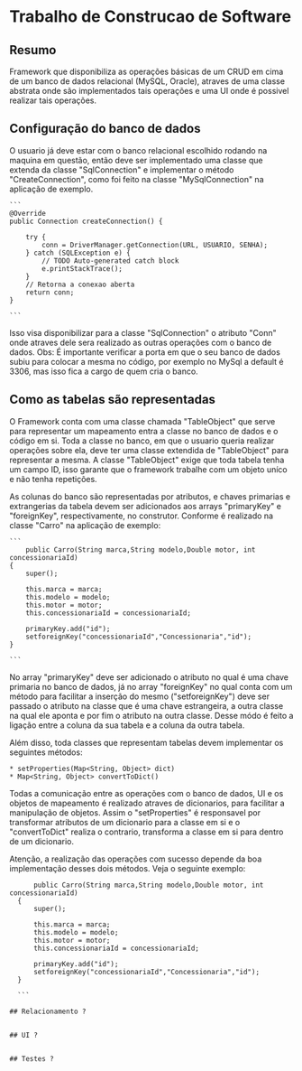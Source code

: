 # Trabalho de Construcao de Software

## Resumo
  Framework que disponibiliza as operações básicas de um CRUD em cima de um banco de dados relacional (MySQL, Oracle), 
  atraves de uma classe abstrata onde são implementados tais operações e uma UI onde é possivel realizar tais operações.
	
## Configuração do banco de dados
  O usuario já deve estar com o banco relacional escolhido rodando na maquina em questão, então deve ser implementado uma classe
  que extenda da classe "SqlConnection" e implementar o método "CreateConnection", como foi feito na classe "MySqlConnection" na
  aplicação de exemplo.
	
	```
	@Override
	public Connection createConnection() {

		try {
			conn = DriverManager.getConnection(URL, USUARIO, SENHA);
		} catch (SQLException e) {
			// TODO Auto-generated catch block
			e.printStackTrace();
		}
		// Retorna a conexao aberta
		return conn;
	}
	
	```
	
  Isso visa disponibilizar para a classe "SqlConnection" o atributo "Conn" onde atraves dele sera realizado as outras operações com o 
  banco de dados.
  Obs: É importante verificar a porta em que o seu banco de dados subiu para colocar a mesma no código, por exemplo no MySql a default é   3306, mas isso fica a cargo de quem cria o banco.
		
## Como as tabelas são representadas
  O Framework conta com uma classe chamada "TableObject" que serve para representar um mapeamento entra a classe no banco de dados e o 
  código em si. 
  Toda a classe no banco, em que o usuario queria realizar operações sobre ela, deve ter uma classe extendida de "TableObject" para     
  representar a mesma.
  A classe "TableObject" exige que toda tabela tenha um campo ID, isso garante que o framework trabalhe com um objeto uníco e não tenha 
  repetições.
	
		
  As colunas do banco são representadas por atributos, e chaves primarias e extrangerias da tabela devem ser adicionados aos arrays 
  "primaryKey" e "foreignKey", respectivamente, no construtor. Conforme é realizado na classe "Carro" na aplicação de exemplo:
	
	```
		public Carro(String marca,String modelo,Double motor, int concessionariaId)
	{
		super();
		
		this.marca = marca;
		this.modelo = modelo;
		this.motor = motor;
		this.concessionariaId = concessionariaId;
		
		primaryKey.add("id");
		setforeignKey("concessionariaId","Concessionaria","id");
	}
	
	```
	
  No array "primaryKey" deve ser adicionado o atributo no qual é uma chave primaria no banco de dados, já no array "foreignKey" no qual 
  conta com um método para facilitar a inserção do mesmo ("setforeignKey") deve ser passado o atributo na classe que é uma chave estrangeira, a outra classe na qual ele aponta e por fim o atributo na outra classe. Desse módo é feito a ligação entre a coluna da sua tabela e a coluna da outra tabela.
	
  Além disso, toda classes que representam tabelas devem implementar os seguintes métodos: 
	
	* setProperties(Map<String, Object> dict)
	* Map<String, Object> convertToDict()
	
  Todas a comunicação entre as operações com o banco de dados, UI e os objetos de mapeamento é realizado atraves de dicionarios, para facilitar a manipulação de objetos.
  Assim o "setProperties" é responsavel por transformar atributos de um dicionario para a classe em si e o "convertToDict" realiza o contrario, transforma a classe em si para dentro de um dicionario.
	
  Atenção, a realização das operações com sucesso depende da boa implementação desses dois métodos. Veja o seguinte exemplo:
  
  ```
		public Carro(String marca,String modelo,Double motor, int concessionariaId)
	{
		super();
		
		this.marca = marca;
		this.modelo = modelo;
		this.motor = motor;
		this.concessionariaId = concessionariaId;
		
		primaryKey.add("id");
		setforeignKey("concessionariaId","Concessionaria","id");
	}
	
	```
	
## Relacionamento ?

	
## UI ?
	
	
## Testes ?
	
	
	

